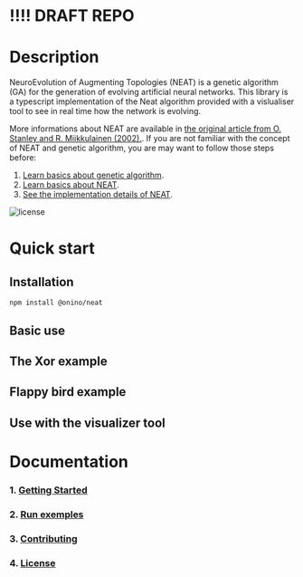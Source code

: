 # !!!! DRAFT REPO

# Description

NeuroEvolution of Augmenting Topologies (NEAT) is a genetic algorithm (GA) for the generation of evolving artificial neural networks.
This library is a typescript implementation of the Neat algorithm provided with a vislualiser tool to see in real time how the network is evolving.

More informations about NEAT are available in [the original article from O. Stanley and R. Miikkulainen (2002).](http://nn.cs.utexas.edu/downloads/papers/stanley.ec02.pdf). If you are not familiar with the concept of NEAT and genetic algorithm, you are may want to follow those steps before:

1. [Learn basics about genetic algorithm](https://github.com/onino-js/NEAT/blob/main/documentation/genetic-algorithm.md).
2. [Learn basics about NEAT](https://github.com/onino-js/NEAT/blob/main/documentation/neat-presentation.md).
3. [See the implementation details of NEAT](https://github.com/onino-js/NEAT/blob/main/documentation/neat-implementation.md).

![license](https://img.shields.io/badge/license-MIT-brightgreen.svg)

# Quick start

## Installation

```
npm install @onino/neat
```

## Basic use

## The Xor example

## Flappy bird example

## Use with the visualizer tool

# Documentation

### 1. [Getting Started](https://github.com/onino-js/NEAT/blob/main/documentation/1-getting-started.md)

### 2. [Run exemples](https://github.com/onino-js/NEAT/blob/main/documentation/2-run-examples.md)

### 3. [Contributing](https://github.com/onino-js/NEAT/blob/main/documentation/3-contributing.md)

### 4. [License](https://github.com/onino-js/NEAT/blob/main/documentation/4-licence.md)
